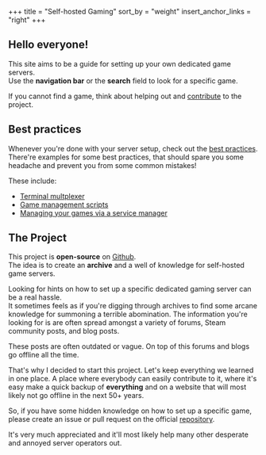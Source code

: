 +++
title = "Self-hosted Gaming"
sort_by = "weight"
insert_anchor_links = "right"
+++

## Hello everyone!

This site aims to be a guide for setting up your own dedicated game servers.  
Use the **navigation bar** or the **search** field to look for a specific game.

If you cannot find a game, think about helping out and [contribute](https://github.com/nukesor/selfhosted-gaming) to the project.


## Best practices

Whenever you're done with your server setup, check out the [best practices](/best-practices/).
There're examples for some best practices, that should spare you some headache and prevent you from some common mistakes!

These include:
- [Terminal multplexer](/best-practices/#terminal-multiplexer)
- [Game management scripts](/best-practices/#helper-scripts)
- [Managing your games via a service manager](/best-practices/#service-files)

## The Project

This project is **open-source** on [Github](https://github.com/nukesor/selfhosted-gaming).  
The idea is to create an **archive** and a well of knowledge for self-hosted game servers.

Looking for hints on how to set up a specific dedicated gaming server can be a real hassle.  
It sometimes feels as if you're digging through archives to find some arcane knowledge for summoning a terrible abomination. 
The information you're looking for is are often spread amongst a variety of forums, Steam community posts, and blog posts.

These posts are often outdated or vague. On top of this forums and blogs go offline all the time.

That's why I decided to start this project.
Let's keep everything we learned in one place.
A place where everybody can easily contribute to it, where it's easy make a quick backup of **everything** and on a website that will most likely not go offline in the next 50+ years.

So, if you have some hidden knowledge on how to set up a specific game, please create an issue or pull request on the official [repository](https://github.com/nukesor/selfhosted-gaming).

It's very much appreciated and it'll most likely help many other desperate and annoyed server operators out.

